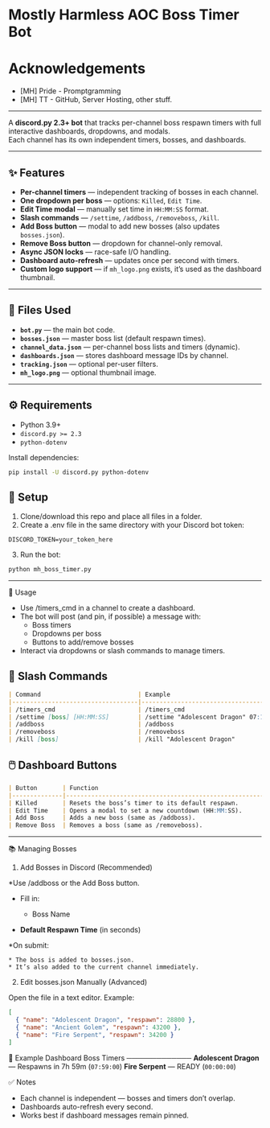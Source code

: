 # Mostly Harmless AOC Boss Timer Bot

# Acknowledgements
* [MH] Pride - Promptgramming
* [MH] TT - GitHub, Server Hosting, other stuff.

<hr>

A **discord.py 2.3+ bot** that tracks per-channel boss respawn timers with full interactive dashboards, dropdowns, and modals.  
Each channel has its own independent timers, bosses, and dashboards.

---

## ✨ Features

- **Per-channel timers** — independent tracking of bosses in each channel.
- **One dropdown per boss** — options: `Killed`, `Edit Time`.
- **Edit Time modal** — manually set time in `HH:MM:SS` format.
- **Slash commands** — `/settime`, `/addboss`, `/removeboss`, `/kill`.
- **Add Boss button** — modal to add new bosses (also updates `bosses.json`).
- **Remove Boss button** — dropdown for channel-only removal.
- **Async JSON locks** — race-safe I/O handling.
- **Dashboard auto-refresh** — updates once per second with timers.
- **Custom logo support** — if `mh_logo.png` exists, it’s used as the dashboard thumbnail.

---

## 📂 Files Used

- **`bot.py`** — the main bot code.
- **`bosses.json`** — master boss list (default respawn times).
- **`channel_data.json`** — per-channel boss lists and timers (dynamic).
- **`dashboards.json`** — stores dashboard message IDs by channel.
- **`tracking.json`** — optional per-user filters.
- **`mh_logo.png`** — optional thumbnail image.

---

## ⚙️ Requirements

- Python 3.9+
- `discord.py >= 2.3`
- `python-dotenv`

Install dependencies:

```bash
pip install -U discord.py python-dotenv
```

## 🔑 Setup
1. Clone/download this repo and place all files in a folder.
2. Create a .env file in the same directory with your Discord bot token:
```env
DISCORD_TOKEN=your_token_here
```

3. Run the bot:
```bash
python mh_boss_timer.py
```

<hr>

🚀 Usage

* Use /timers_cmd in a channel to create a dashboard.
* The bot will post (and pin, if possible) a message with:
    * Boss timers
    * Dropdowns per boss
    * Buttons to add/remove bosses
* Interact via dropdowns or slash commands to manage timers.

## 📜 Slash Commands

```markdown
| Command                           | Example                                      | Description                                           |
|-----------------------------------|----------------------------------------------|-------------------------------------------------------|
| /timers_cmd                       | /timers_cmd                                  | Creates a Boss Respawn Dashboard in the current channel. |
| /settime [boss] [HH:MM:SS]        | /settime "Adolescent Dragon" 07:15:00        | Sets a boss’s timer manually for this channel.        |
| /addboss                          | /addboss                                     | Adds a new boss via modal (name + respawn time). Updates bosses.json. |
| /removeboss                       | /removeboss                                  | Removes a boss from the current channel only.         |
| /kill [boss]                      | /kill "Adolescent Dragon"                    | Marks a boss as killed and resets its timer to default. |
```
## 🖱️ Dashboard Buttons

```markdown
| Button       | Function                                                   |
|--------------|------------------------------------------------------------|
| Killed       | Resets the boss’s timer to its default respawn.            |
| Edit Time    | Opens a modal to set a new countdown (HH:MM:SS).           |
| Add Boss     | Adds a new boss (same as /addboss).                        |
| Remove Boss  | Removes a boss (same as /removeboss).                      |
```
<hr>

📚 Managing Bosses
1. Add Bosses in Discord (Recommended)

*Use /addboss or the Add Boss button.
* Fill in:

    * Boss Name
* **Default Respawn Time** (in seconds)

*On submit:

    * The boss is added to bosses.json.
    * It’s also added to the current channel immediately.

2. Edit bosses.json Manually (Advanced)

Open the file in a text editor. Example:
```json
[
  { "name": "Adolescent Dragon", "respawn": 28800 },
  { "name": "Ancient Golem", "respawn": 43200 },
  { "name": "Fire Serpent", "respawn": 34200 }
]
```

📸 Example Dashboard
Boss Timers
─────────────
**Adolescent Dragon** — Respawns in 7h 59m (`07:59:00`)
**Fire Serpent** — READY (`00:00:00`)

✅ Notes

* Each channel is independent — bosses and timers don’t overlap.
* Dashboards auto-refresh every second.
* Works best if dashboard messages remain pinned.


